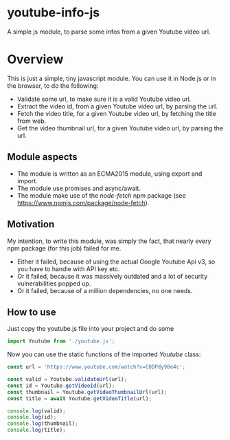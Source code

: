 # youtube-info-js
A simple js module, to parse some infos from a given Youtube video url.

# Overview
This is just a simple, tiny javascript module. You can use it in Node.js or in the browser, to do the following:
- Validate some url, to make sure it is a valid Youtube video url.
- Extract the video id, from a given Youtube video url, by parsing the url.
- Fetch the video title, for a given Youtube video url, by fetching the title from web.
- Get the video thumbnail url, for a given Youtube video url, by parsing the url.

## Module aspects
- The module is written as an ECMA2015 module, using export and import.
- The module use promises and async/await.
- The module make use of the *node-fetch* npm package (see https://www.npmjs.com/package/node-fetch).

## Motivation
My intention, to write this module, was simply the fact, that nearly every npm package (for this job) failed for me.
- Either it failed, because of using the actual Google Youtube Api v3, so you have to handle with API key etc.
- Or it failed, because it was massively outdated and a lot of security vulnerabilities popped up.
- Or it failed, because of a million dependencies, no one needs.

## How to use
Just copy the youtube.js file into your project and do some

```javascript
import Youtube from './youtube.js';
```
Now you can use the static functions of the imported *Youtube* class:

```javascript
const url = 'https://www.youtube.com/watch?v=C0DPdy98e4c';

const valid = Youtube.validateUrl(url);
const id = Youtube.getVideoId(url);
const thumbnail = Youtube.getVideoThumbnailUrl(url);
const title = await Youtube.getVideoTitle(url);

console.log(valid);
console.log(id);
console.log(thumbnail);
console.log(title);
```
